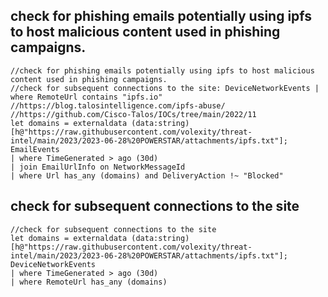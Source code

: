 
## check for phishing emails potentially using ipfs to host malicious content used in phishing campaigns.

```
//check for phishing emails potentially using ipfs to host malicious content used in phishing campaigns.
//check for subsequent connections to the site: DeviceNetworkEvents | where RemoteUrl contains "ipfs.io"
//https://blog.talosintelligence.com/ipfs-abuse/
//https://github.com/Cisco-Talos/IOCs/tree/main/2022/11
let domains = externaldata (data:string)[h@"https://raw.githubusercontent.com/volexity/threat-intel/main/2023/2023-06-28%20POWERSTAR/attachments/ipfs.txt"];
EmailEvents
| where TimeGenerated > ago (30d)
| join EmailUrlInfo on NetworkMessageId
| where Url has_any (domains) and DeliveryAction !~ "Blocked"
```


## check for subsequent connections to the site

```
//check for subsequent connections to the site
let domains = externaldata (data:string)
[h@"https://raw.githubusercontent.com/volexity/threat-intel/main/2023/2023-06-28%20POWERSTAR/attachments/ipfs.txt"];
DeviceNetworkEvents
| where TimeGenerated > ago (30d)
| where RemoteUrl has_any (domains)
```
